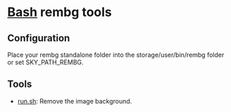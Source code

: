 # [Bash](../../README.md) rembg tools

## Configuration

Place your rembg standalone folder into the storage/user/bin/rembg folder or set SKY_PATH_REMBG.

## Tools

- [run.sh](run.sh): Remove the image background.
